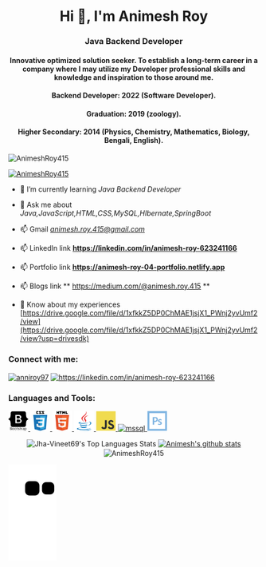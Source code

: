 <h1 align="center">Hi 👋, I'm Animesh Roy</h1>
<h3 align="center">Java Backend Developer</h3>
<h4 align="center">Innovative optimized solution seeker. To establish a long-term career in a company where I may utilize my Developer professional skills and knowledge and inspiration to those around me.</h4>
  
<h4 align="center">Backend Developer: 2022 (Software Developer).</h4>
<h4 align="center">Graduation: 2019 (zoology).</h4>
<h4 align="center">Higher Secondary: 2014 (Physics, Chemistry, Mathematics, Biology, Bengali, English).</h4>

<p align="left"> <img src="https://komarev.com/ghpvc/?username=AnimeshRoy415&label=Profile%20views&color=0e75b6&style=flat" alt="AnimeshRoy415" /> </p>

<p align="left"> <a href="https://github.com/ryo-ma/github-profile-trophy"><img src="https://github-profile-trophy.vercel.app/?username=AnimeshRoy415" alt="AnimeshRoy415" /></a> </p>

- 🌱 I’m currently learning *Java Backend Developer*

- 💬 Ask me about *Java,JavaScript,HTML,CSS,MySQL,HIbernate,SpringBoot*

- 📫 Gmail *animesh.roy.415@gmail.com*
- 📫 LinkedIn link **https://linkedin.com/in/animesh-roy-623241166**
- 📫 Portfolio link **https://animesh-roy-04-portfolio.netlify.app**
- 📫 Blogs link **	https://medium.com/@animesh.roy.415
**

- 📄 Know about my experiences [https://drive.google.com/file/d/1xfkkZ5DP0ChMAE1jsjX1_PWnj2yvUmf2/view](https://drive.google.com/file/d/1xfkkZ5DP0ChMAE1jsjX1_PWnj2yvUmf2/view?usp=drivesdk)

<h3 align="left">Connect with me:</h3>
<p align="left">
<a href="https://twitter.com/@anniroy97" target="_blank"><img align="center" src="https://raw.githubusercontent.com/rahuldkjain/github-profile-readme-generator/master/src/images/icons/Social/twitter.svg" alt="anniroy97" height="30" width="40" /></a>
<a href="https://linkedin.com/in/animesh-roy-623241166" target="_blank"><img align="center" src="https://raw.githubusercontent.com/rahuldkjain/github-profile-readme-generator/master/src/images/icons/Social/linked-in-alt.svg" alt="https://linkedin.com/in/animesh-roy-623241166" height="30" width="40" /></a>

<h3 align="left">Languages and Tools:</h3>
<p align="left"> <a href="https://getbootstrap.com" target="_blank" rel="noreferrer"> <img src="https://raw.githubusercontent.com/devicons/devicon/master/icons/bootstrap/bootstrap-plain-wordmark.svg" alt="bootstrap" width="40" height="40"/> </a> <a href="https://www.w3schools.com/css/" target="_blank" rel="noreferrer"> <img src="https://raw.githubusercontent.com/devicons/devicon/master/icons/css3/css3-original-wordmark.svg" alt="css3" width="40" height="40"/> </a> <a href="https://www.w3.org/html/" target="_blank" rel="noreferrer"> <img src="https://raw.githubusercontent.com/devicons/devicon/master/icons/html5/html5-original-wordmark.svg" alt="html5" width="40" height="40"/> </a> <a href="https://www.java.com" target="_blank" rel="noreferrer"> <img src="https://raw.githubusercontent.com/devicons/devicon/master/icons/java/java-original.svg" alt="java" width="40" height="40"/> </a> <a href="https://developer.mozilla.org/en-US/docs/Web/JavaScript" target="_blank" rel="noreferrer"> <img src="https://raw.githubusercontent.com/devicons/devicon/master/icons/javascript/javascript-original.svg" alt="javascript" width="40" height="40"/> </a> <a href="https://www.microsoft.com/en-us/sql-server" target="_blank" rel="noreferrer"> <img src="https://www.svgrepo.com/show/303229/microsoft-sql-server-logo.svg" alt="mssql" width="40" height="40"/> </a> <a href="https://www.photoshop.com/en" target="_blank" rel="noreferrer"> <img src="https://raw.githubusercontent.com/devicons/devicon/master/icons/photoshop/photoshop-line.svg" alt="photoshop" width="40" height="40"/> </a> </p>

<p display="flex" align="center">
<img alt="Jha-Vineet69's Top Languages Stats"  src="https://github-readme-stats.vercel.app/api/top-langs/?username=AnimeshRoy415&hide=smalltalk&theme=algolia&layout=compact" width="400" />

<a href="https://github.com/AnimeshRoy415?tab=repositories">
    <img width="400" height="auto"  alt="Animesh's github stats" 
         src="https://github-readme-stats.vercel.app/api?username=AnimeshRoy415&show_icons=true&theme=algolia&count_private=true" />
  </a>

<img align="center" src="https://github-readme-streak-stats.herokuapp.com/?user=AnimeshRoy415&hide=smalltalk&theme=algolia&layout=compact" alt="AnimeshRoy415" />
</p>

![Snake animation](https://github.com/rafaballerini/rafaballerini/blob/output/github-contribution-grid-snake.svg) <br/>
